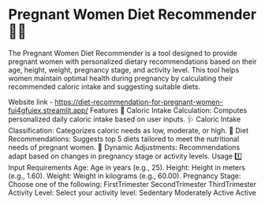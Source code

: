 # Pregnant Women Diet Recommender 🥗🤰
The Pregnant Women Diet Recommender is a tool designed to provide pregnant women with personalized dietary recommendations based on their age, height, weight, pregnancy stage, and activity level. This tool helps women maintain optimal health during pregnancy by calculating their recommended caloric intake and suggesting suitable diets.

Website link - https://diet-recommendation-for-pregnant-women-fui4gfuiex.streamlit.app/
Features
🧮 Caloric Intake Calculation: Computes personalized daily caloric intake based on user inputs.
🩺 Caloric Intake Classification: Categorizes caloric needs as low, moderate, or high.
🥦 Diet Recommendations: Suggests top 5 diets tailored to meet the nutritional needs of pregnant women.
🔄 Dynamic Adjustments: Recommendations adapt based on changes in pregnancy stage or activity levels.
Usage
1️⃣ Input Requirements
Age: Age in years (e.g., 25).
Height: Height in meters (e.g., 1.60).
Weight: Weight in kilograms (e.g., 60.00).
Pregnancy Stage: Choose one of the following:
FirstTrimester
SecondTrimester
ThirdTrimester
Activity Level: Select your activity level:
Sedentary
Moderately Active
Active

